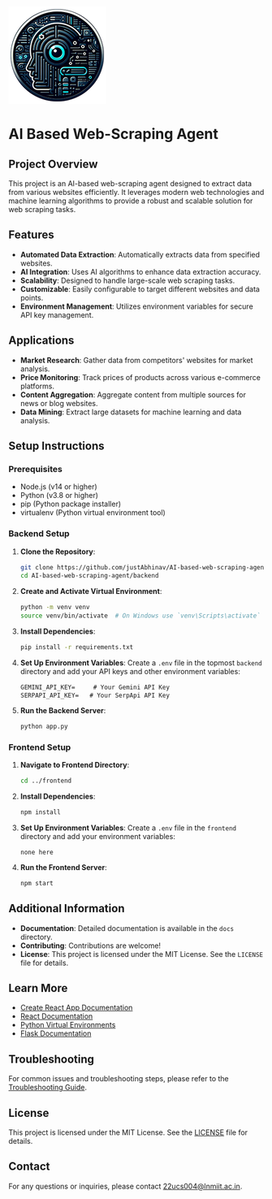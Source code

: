 ![ai-agent-logo](logo192.png)

# AI Based Web-Scraping Agent

## Project Overview

This project is an AI-based web-scraping agent designed to extract data from various websites efficiently. It leverages modern web technologies and machine learning algorithms to provide a robust and scalable solution for web scraping tasks.

## Features

- **Automated Data Extraction**: Automatically extracts data from specified websites.
- **AI Integration**: Uses AI algorithms to enhance data extraction accuracy.
- **Scalability**: Designed to handle large-scale web scraping tasks.
- **Customizable**: Easily configurable to target different websites and data points.
- **Environment Management**: Utilizes environment variables for secure API key management.

## Applications

- **Market Research**: Gather data from competitors' websites for market analysis.
- **Price Monitoring**: Track prices of products across various e-commerce platforms.
- **Content Aggregation**: Aggregate content from multiple sources for news or blog websites.
- **Data Mining**: Extract large datasets for machine learning and data analysis.

## Setup Instructions

### Prerequisites

- Node.js (v14 or higher)
- Python (v3.8 or higher)
- pip (Python package installer)
- virtualenv (Python virtual environment tool)

### Backend Setup

1. **Clone the Repository**:

   ```bash
   git clone https://github.com/justAbhinav/AI-based-web-scraping-agent
   cd AI-based-web-scraping-agent/backend
   ```

2. **Create and Activate Virtual Environment**:

   ```bash
   python -m venv venv
   source venv/bin/activate  # On Windows use `venv\Scripts\activate`
   ```

3. **Install Dependencies**:

   ```bash
   pip install -r requirements.txt
   ```

4. **Set Up Environment Variables**:
   Create a `.env` file in the topmost `backend` directory and add your API keys and other environment variables:

   ```env
   GEMINI_API_KEY=     # Your Gemini API Key
   SERPAPI_API_KEY=   # Your SerpApi API Key
   ```

5. **Run the Backend Server**:
   ```bash
   python app.py
   ```

### Frontend Setup

1. **Navigate to Frontend Directory**:

   ```bash
   cd ../frontend
   ```

2. **Install Dependencies**:

   ```bash
   npm install
   ```

3. **Set Up Environment Variables**:
   Create a `.env` file in the `frontend` directory and add your environment variables:

   ```env
   none here
   ```

4. **Run the Frontend Server**:
   ```bash
   npm start
   ```

## Additional Information

- **Documentation**: Detailed documentation is available in the `docs` directory.
- **Contributing**: Contributions are welcome!
- **License**: This project is licensed under the MIT License. See the `LICENSE` file for details.

## Learn More

- [Create React App Documentation](https://facebook.github.io/create-react-app/docs/getting-started)
- [React Documentation](https://reactjs.org/)
- [Python Virtual Environments](https://docs.python.org/3/library/venv.html)
- [Flask Documentation](https://flask.palletsprojects.com/)

## Troubleshooting

For common issues and troubleshooting steps, please refer to the [Troubleshooting Guide](https://facebook.github.io/create-react-app/docs/troubleshooting#npm-run-build-fails-to-minify).

## License

This project is licensed under the MIT License. See the [LICENSE](LICENSE) file for details.

## Contact

For any questions or inquiries, please contact [22ucs004@lnmiit.ac.in](mailto:22ucs004@lnmiit.ac.in).
